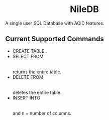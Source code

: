 <h1 align="center">NileDB</h1>

A single user SQL Database with ACID features. 


## Current Supported Commands

 * CREATE TABLE <table name> <number of columns>.
 * SELECT FROM <table name> returns the entire table.
 * DELETE FROM <table name> deletes the entire table.
 * INSERT INTO <table name> <n values> and n = number of columns.

